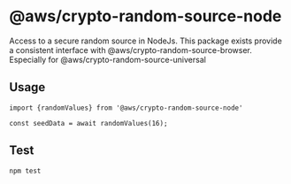 # @aws/crypto-random-source-node

Access to a secure random source in NodeJs.
This package exists provide a consistent interface
with @aws/crypto-random-source-browser.
Especially for @aws/crypto-random-source-universal

## Usage

```
import {randomValues} from '@aws/crypto-random-source-node'

const seedData = await randomValues(16);

```

## Test

`npm test`
